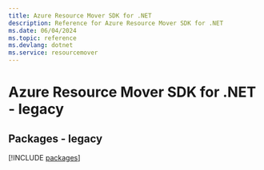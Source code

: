 ```yaml
---
title: Azure Resource Mover SDK for .NET
description: Reference for Azure Resource Mover SDK for .NET
ms.date: 06/04/2024
ms.topic: reference
ms.devlang: dotnet
ms.service: resourcemover
---
```

# Azure Resource Mover SDK for .NET - legacy
## Packages - legacy
[!INCLUDE [packages](resource-mover-index.md)]